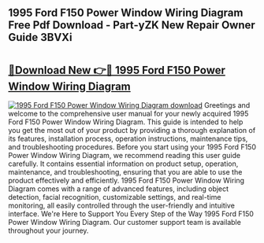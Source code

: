 ## 1995 Ford F150 Power Window Wiring Diagram Free Pdf Download - Part-yZK New Repair Owner Guide 3BVXi

# <h2><a href="http://dfiyug0.blite.top/?on=1995+Ford+F150+Power+Window+Wiring+Diagram">🔗Download New 👉🔴 1995 Ford F150 Power Window Wiring Diagram</a></h2>

[![1995 Ford F150 Power Window Wiring Diagram download](https://i.imgur.com/lujVjoI.png)](http://dfiyug0.blite.top/?on=1995+Ford+F150+Power+Window+Wiring+Diagram)
Greetings and welcome to the comprehensive user manual for your newly acquired 1995 Ford F150 Power Window Wiring Diagram. This guide is intended to help you get the most out of your product by providing a thorough explanation of its features, installation process, operation instructions, maintenance tips, and troubleshooting procedures. Before you start using your 1995 Ford F150 Power Window Wiring Diagram, we recommend reading this user guide carefully. It contains essential information on product setup, operation, maintenance, and troubleshooting, ensuring that you are able to use the product effectively and efficiently. 1995 Ford F150 Power Window Wiring Diagram comes with a range of advanced features, including object detection, facial recognition, customizable settings, and real-time monitoring, all easily controlled through the user-friendly and intuitive interface. We're Here to Support You Every Step of the Way 1995 Ford F150 Power Window Wiring Diagram. Our customer support team is available throughout your journey.
